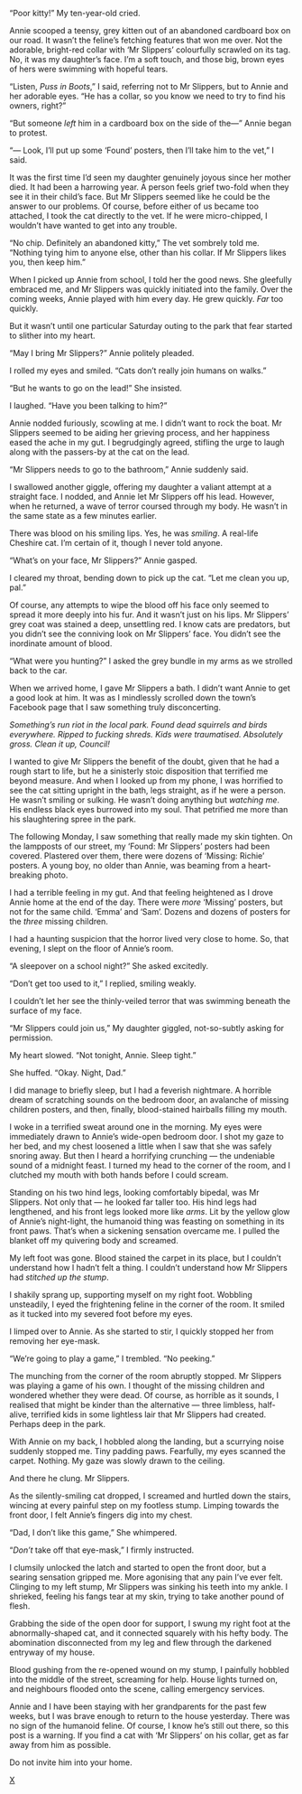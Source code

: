 “Poor kitty!” My ten-year-old cried.

Annie scooped a teensy, grey kitten out of an abandoned cardboard box on our road. It wasn’t the feline’s fetching features that won me over. Not the adorable, bright-red collar with ‘Mr Slippers’ colourfully scrawled on its tag. No, it was my daughter’s face. I’m a soft touch, and those big, brown eyes of hers were swimming with hopeful tears.

“Listen, *Puss in Boots*,” I said, referring not to Mr Slippers, but to Annie and her adorable eyes. “He has a collar, so you know we need to try to find his owners, right?”

“But someone *left* him in a cardboard box on the side of the—” Annie began to protest.

“— Look, I’ll put up some ‘Found’ posters, then I’ll take him to the vet,” I said.

It was the first time I’d seen my daughter genuinely joyous since her mother died. It had been a harrowing year. A person feels grief two-fold when they see it in their child’s face. But Mr Slippers seemed like he could be the answer to our problems. Of course, before either of us became too attached, I took the cat directly to the vet. If he were micro-chipped, I wouldn’t have wanted to get into any trouble.

“No chip. Definitely an abandoned kitty,” The vet sombrely told me. “Nothing tying him to anyone else, other than his collar. If Mr Slippers likes you, then keep him.”

When I picked up Annie from school, I told her the good news. She gleefully embraced me, and Mr Slippers was quickly initiated into the family. Over the coming weeks, Annie played with him every day. He grew quickly. *Far* too quickly.

But it wasn’t until one particular Saturday outing to the park that fear started to slither into my heart.

“May I bring Mr Slippers?” Annie politely pleaded.

I rolled my eyes and smiled. “Cats don’t really join humans on walks.”

“But he wants to go on the lead!” She insisted.

I laughed. “Have you been talking to him?”

Annie nodded furiously, scowling at me. I didn’t want to rock the boat. Mr Slippers seemed to be aiding her grieving process, and her happiness eased the ache in my gut. I begrudgingly agreed, stifling the urge to laugh along with the passers-by at the cat on the lead.

“Mr Slippers needs to go to the bathroom,” Annie suddenly said.

I swallowed another giggle, offering my daughter a valiant attempt at a straight face. I nodded, and Annie let Mr Slippers off his lead. However, when he returned, a wave of terror coursed through my body. He wasn’t in the same state as a few minutes earlier.

There was blood on his smiling lips. Yes, he was *smiling*. A real-life Cheshire cat. I’m certain of it, though I never told anyone.

“What’s on your face, Mr Slippers?” Annie gasped.

I cleared my throat, bending down to pick up the cat. “Let me clean you up, pal.”

Of course, any attempts to wipe the blood off his face only seemed to spread it more deeply into his fur. And it wasn’t just on his lips. Mr Slippers’ grey coat was stained a deep, unsettling red. I know cats are predators, but you didn’t see the conniving look on Mr Slippers’ face. You didn’t see the inordinate amount of blood.

“What were you hunting?” I asked the grey bundle in my arms as we strolled back to the car.

When we arrived home, I gave Mr Slippers a bath. I didn’t want Annie to get a good look at him. It was as I mindlessly scrolled down the town’s Facebook page that I saw something truly disconcerting.

*Something’s run riot in the local park. Found dead squirrels and birds everywhere. Ripped to fucking shreds. Kids were traumatised. Absolutely gross. Clean it up, Council!*

I wanted to give Mr Slippers the benefit of the doubt, given that he had a rough start to life, but he a sinisterly stoic disposition that terrified me beyond measure. And when I looked up from my phone, I was horrified to see the cat sitting upright in the bath, legs straight, as if he were a person. He wasn’t smiling or sulking. He wasn’t doing anything but *watching me*. His endless black eyes burrowed into my soul. That petrified me more than his slaughtering spree in the park.

The following Monday, I saw something that really made my skin tighten. On the lampposts of our street, my ‘Found: Mr Slippers’ posters had been covered. Plastered over them, there were dozens of ‘Missing: Richie’ posters. A young boy, no older than Annie, was beaming from a heart-breaking photo.

I had a terrible feeling in my gut. And that feeling heightened as I drove Annie home at the end of the day. There were *more* ‘Missing’ posters, but not for the same child. ‘Emma’ and ‘Sam’. Dozens and dozens of posters for the *three* missing children.

I had a haunting suspicion that the horror lived very close to home. So, that evening, I slept on the floor of Annie’s room.

“A sleepover on a school night?” She asked excitedly.

“Don’t get too used to it,” I replied, smiling weakly.

I couldn’t let her see the thinly-veiled terror that was swimming beneath the surface of my face.

“Mr Slippers could join us,” My daughter giggled, not-so-subtly asking for permission.

My heart slowed. “Not tonight, Annie. Sleep tight.”

She huffed. “Okay. Night, Dad.”

I did manage to briefly sleep, but I had a feverish nightmare. A horrible dream of scratching sounds on the bedroom door, an avalanche of missing children posters, and then, finally, blood-stained hairballs filling my mouth.

I woke in a terrified sweat around one in the morning. My eyes were immediately drawn to Annie’s wide-open bedroom door. I shot my gaze to her bed, and my chest loosened a little when I saw that she was safely snoring away. But then I heard a horrifying crunching — the undeniable sound of a midnight feast. I turned my head to the corner of the room, and I clutched my mouth with both hands before I could scream.

Standing on his two hind legs, looking comfortably bipedal, was Mr Slippers. Not only that — he looked far taller too. His hind legs had lengthened, and his front legs looked more like *arms*. Lit by the yellow glow of Annie’s night-light, the humanoid thing was feasting on something in its front paws. That’s when a sickening sensation overcame me. I pulled the blanket off my quivering body and screamed.

My left foot was gone. Blood stained the carpet in its place, but I couldn’t understand how I hadn’t felt a thing. I couldn’t understand how Mr Slippers had *stitched up the stump*.

I shakily sprang up, supporting myself on my right foot. Wobbling unsteadily, I eyed the frightening feline in the corner of the room. It smiled as it tucked into my severed foot before my eyes.

I limped over to Annie. As she started to stir, I quickly stopped her from removing her eye-mask.

“We’re going to play a game,” I trembled. “No peeking.”

The munching from the corner of the room abruptly stopped. Mr Slippers was playing a game of his own. I thought of the missing children and wondered whether they were dead. Of course, as horrible as it sounds, I realised that might be kinder than the alternative — three limbless, half-alive, terrified kids in some lightless lair that Mr Slippers had created. Perhaps deep in the park.

With Annie on my back, I hobbled along the landing, but a scurrying noise suddenly stopped me. Tiny padding paws. Fearfully, my eyes scanned the carpet. Nothing. My gaze was slowly drawn to the ceiling.

And there he clung. Mr Slippers.

As the silently-smiling cat dropped, I screamed and hurtled down the stairs, wincing at every painful step on my footless stump. Limping towards the front door, I felt Annie’s fingers dig into my chest.

“Dad, I don’t like this game,” She whimpered.

“*Don’t* take off that eye-mask,” I firmly instructed.

I clumsily unlocked the latch and started to open the front door, but a searing sensation gripped me. More agonising that any pain I’ve ever felt. Clinging to my left stump, Mr Slippers was sinking his teeth into my ankle. I shrieked, feeling his fangs tear at my skin, trying to take another pound of flesh.

Grabbing the side of the open door for support, I swung my right foot at the abnormally-shaped cat, and it connected squarely with his hefty body. The abomination disconnected from my leg and flew through the darkened entryway of my house.

Blood gushing from the re-opened wound on my stump, I painfully hobbled into the middle of the street, screaming for help. House lights turned on, and neighbours flooded onto the scene, calling emergency services.

Annie and I have been staying with her grandparents for the past few weeks, but I was brave enough to return to the house yesterday. There was no sign of the humanoid feline. Of course, I know he’s still out there, so this post is a warning. If you find a cat with ‘Mr Slippers’ on his collar, get as far away from him as possible.

Do not invite him into your home.

[X](https://www.reddit.com/r/dominiceagle)